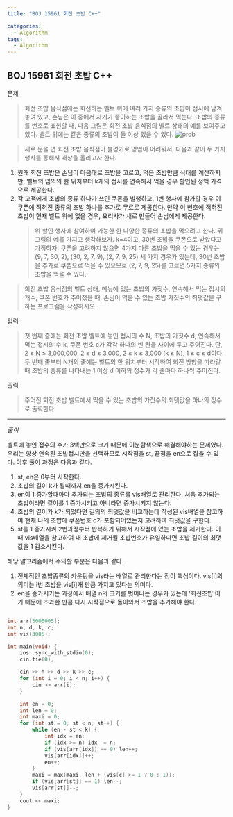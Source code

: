```yaml
---
title: "BOJ 15961 회전 초밥 C++"

categories:
  - Algorithm
tags:
  - Algorithm
---
```


## BOJ 15961 회전 초밥 C++

문제

> 회전 초밥 음식점에는 회전하는 벨트 위에 여러 가지 종류의 초밥이 접시에 담겨 놓여 있고, 손님은 이 중에서 자기가 좋아하는 초밥을 골라서 먹는다. 초밥의 종류를 번호로 표현할 때, 다음 그림은 회전 초밥 음식점의 벨트 상태의 예를 보여주고 있다. 벨트 위에는 같은 종류의 초밥이 둘 이상 있을 수 있다.
> ![prob](https://upload.acmicpc.net/f29f0bd9-6114-4543-aa72-797208dc9cdd/-/preview/)

> 새로 문을 연 회전 초밥 음식점이 불경기로 영업이 어려워서, 다음과 같이 두 가지 행사를 통해서 매상을 올리고자 한다.

1. 원래 회전 초밥은 손님이 마음대로 초밥을 고르고, 먹은 초밥만큼 식대를 계산하지만, 벨트의 임의의 한 위치부터 k개의 접시를 연속해서 먹을 경우 할인된 정액 가격으로 제공한다.
2. 각 고객에게 초밥의 종류 하나가 쓰인 쿠폰을 발행하고, 1번 행사에 참가할 경우 이 쿠폰에 적혀진 종류의 초밥 하나를 추가로 무료로 제공한다. 만약 이 번호에 적혀진 초밥이 현재 벨트 위에 없을 경우, 요리사가 새로 만들어 손님에게 제공한다.
   > 위 할인 행사에 참여하여 가능한 한 다양한 종류의 초밥을 먹으려고 한다. 위 그림의 예를 가지고 생각해보자.
   > k=4이고, 30번 초밥을 쿠폰으로 받았다고 가정하자. 쿠폰을 고려하지 않으면 4가지
   > 다른 초밥을 먹을 수 있는 경우는 (9, 7, 30, 2), (30, 2, 7, 9), (2, 7, 9, 25) 세 가지 경우가 있는데, 30번 초밥을 추가로 쿠폰으로 먹을 수 있으므로 (2, 7, 9, 25)를 고르면 5가지 종류의 초밥을 먹을 수 있다.

> 회전 초밥 음식점의 벨트 상태, 메뉴에 있는 초밥의 가짓수, 연속해서 먹는 접시의 개수, 쿠폰 번호가 주어졌을 때, 손님이 먹을 수 있는 초밥 가짓수의 최댓값을 구하는 프로그램을 작성하시오.

입력

> 첫 번째 줄에는 회전 초밥 벨트에 놓인 접시의 수 N, 초밥의 가짓수 d, 연속해서 먹는 접시의 수 k, 쿠폰 번호 c가 각각 하나의 빈 칸을 사이에 두고 주어진다. 단, 2 ≤ N ≤ 3,000,000, 2 ≤ d ≤ 3,000, 2 ≤ k ≤ 3,000 (k ≤ N), 1 ≤ c ≤ d이다. 두 번째 줄부터 N개의 줄에는 벨트의 한 위치부터 시작하여 회전 방향을 따라갈 때 초밥의 종류를 나타내는 1 이상 d 이하의 정수가 각 줄마다 하나씩 주어진다.

출력

> 주어진 회전 초밥 벨트에서 먹을 수 있는 초밥의 가짓수의 최댓값을 하나의 정수로 출력한다.

---

_풀이_

벨트에 놓인 접수의 수가 3백만으로 크기 때문에 이분탐색으로 해결해야하는 문제였다.
우리는 항상 연속된 초밥접시만을 선택하므로 시작점을 st, 끝점을 en으로 잡을 수 있다. 이후 풀이 과정은 다음과 같다.

1. st, en은 0부터 시작한다.
2. 초밥의 길이 k가 될때까지 en을 증가시킨다.
3. en이 1 증가할때마다 추가되는 초밥의 종류를 vis배열로 관리한다. 처음 추가되는 초밥이라면 길이를 1 증가시키고 아니라면 증가시키지 않는다.
4. 초밥의 길이가 k가 되었다면 길의의 최댓값을 비교하는데 작성된 vis배열을 참고하여 현재 나의 초밥에 쿠폰번호 c가 포함되어있는지 고려하여 최댓값을 구한다.
5. st를 1 증가시켜 2번과정부터 반복하기 위해서 시작점에 있는 초밥을 제거한다. 이때 vis배열을 참고하여 내 초밥에 제거될 초밥번호가 유일하다면 초밥 길이의 최댓값을 1 감소시킨다.

해당 알고리즘에서 주의할 부분은 다음과 같다.

1. 전체적인 초밥종류의 카운팅을 vis라는 배열로 관리한다는 점이 핵심이다. vis[i]의 의미는 i번 초밥을 vis[i]개 만큼 가지고 있다는 의미다.
2. en을 증가시키는 과정에서 배열 n의 크기를 벗어나는 경우가 있는데 '회전초밥'이기 때문에 초과한 만큼 다시 시작점으로 돌아와서 초밥을 추가해야 한다.

```c++

int arr[3000005];
int n, d, k, c;
int vis[3005];

int main(void) {
    ios::sync_with_stdio(0);
    cin.tie(0);

    cin >> n >> d >> k >> c;
    for (int i = 0; i < n; i++) {
        cin >> arr[i];
    }

    int en = 0;
    int len = 0;
    int maxi = 0;
    for (int st = 0; st < n; st++) {
        while (en - st < k) {
            int idx = en;
            if (idx >= n) idx -= n;
            if (vis[arr[idx]] == 0) len++;
            vis[arr[idx]]++;
            en++;
        }
        maxi = max(maxi, len + (vis[c] >= 1 ? 0 : 1));
        if (vis[arr[st]] == 1) len--;
        vis[arr[st]]--;
    }
    cout << maxi;
}


```
